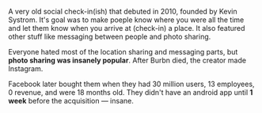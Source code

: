 A very old social check-in(ish) that debuted in 2010, founded by Kevin Systrom. It's goal was to make poeple know where you were all the time and let them know when you arrive at (check-in) a place. It also featured other stuff like messaging between people and photo sharing.

Everyone hated most of the location sharing and messaging parts, but **photo sharing was insanely popular**. After Burbn died, the creator made Instagram.

Facebook later bought them when they had 30 million users, 13 employees, 0 revenue, and were 18 months old. They didn't have an android app until **1 week** before the acquisition — insane. 